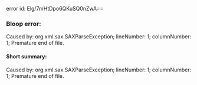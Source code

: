 error id: Elg/7mHtDpo6QKuSQ0nZwA==
### Bloop error:

Caused by: org.xml.sax.SAXParseException; lineNumber: 1; columnNumber: 1; Premature end of file.
#### Short summary: 

Caused by: org.xml.sax.SAXParseException; lineNumber: 1; columnNumber: 1; Premature end of file.
